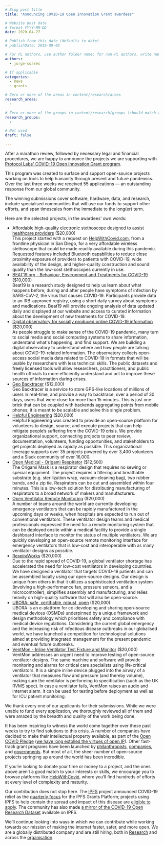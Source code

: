 ```yaml
---
# Blog post title
title: "Announcing COVID-19 Open Innovation Grant awardees"

# Website post date
# format YYYY-MM-DD
date: 2020-04-27

# Publish from this date (defaults to date)
# publishDate: 2019-09-03

# For PL authors, use author folder name; for non-PL authors, write name as in paper within ""
authors:
  - jorge-soares

# If applicable
categories:
  - news
  - grants

# Zero or more of the areas in content/research/areas
research_areas:
  -

# Zero or more of the groups in content/research/groups (should match author membership)
research_groups:
  -

# Not used
draft: false

---
```


After a marathon review, followed by necessary legal and financial procedures, we are happy to announce the projects we are supporting with [Protocol Labs' COVID-19 Open Innovation Grant program](https://research.protocol.ai/posts/202003-covid-grants/).

This program was created to surface and support open-source projects working on tools to help humanity through present and future pandemics. Over the last three weeks we received 55 applications — an outstanding response from our global community.

The winning submissions cover software, hardware, data, and research, include specialised communities that will use our funds to support other efforts, and span timescales from the immediate to the long(er) term.

Here are the selected projects, in the awardees' own words:

*  [Affordable high-quality electronic stethoscope designed to assist healthcare providers](https://github.com/zipzit/Covid-Bluetooth-Stethoscope) ($20,000) \
This project started with a request on [HelpWithCovid.com](https://helpwithcovid.com/projects/252-bluetooth-stethoscope-pulse-oximeter), from a frontline physician in San Diego, for a very affordable wireless stethoscope that could be made readily available during this pandemic. Requested features included Bluetooth capabilities to reduce close proximity exposure of providers to patients with COVID-19, wide availability of the design, and higher-quality construction and sound quality than the low-cost stethoscopes currently in use.
*  [BEAT19.org - Behaviour, Environment and Treatments for COVID-19](https://beat19.org/) ($10,000) \
Beat19 is a research study designed to help us learn about what happens before, during and after people have symptoms of infection by SARS-CoV-2, the virus that causes COVID-19. Participants provide data to an IRB-approved registry, using a short daily survey about symptoms and medications. Beat19 will provide ongoing analysis of data updated daily and displayed at our website and access to curated information about the development of new treatments for COVID-19.
*   [Digital observatory for socially produced online COVID-19 information](https://covid19.communitydata.science/) ($20,000) \
As people struggle to make sense of the COVID-19 pandemic, many turn to social media and social computing systems to share information, understand what's happening, and find support. We are building a digital observatory to understand where and how people are talking about COVID-19-related information. The observatory collects open-access social media data related to COVID-19 in formats that will be usable by researchers with less technical skills. The public datasets and freely licensed tools will allow researchers, practitioners, and public health officials to more efficiently understand and act to improve these sources of information during crises.
*   [Geo Backtracer](https://github.com/aimxhaisse/geo-backtracer) ($12,000) \
Geo Backtracer is a service to store GPS-like locations of millions of users in real-time, and provide a way to backtrace, over a period of 30 days, users that were close for more than 15 minutes. This is just one brick that can be coupled with backends aggregating points from mobile phones; it is meant to be scalable and solve this single problem.
*   [Helpful Engineering](https://www.helpfulengineering.org/) ($20,000) \
Helpful Engineering was created to provide an open-source platform for volunteers to design, source, and execute projects that can help mitigate people’s suffering from the COVID-19 crisis. We provide organizational support, connecting projects to peer review, documentation, volunteers, funding opportunities, and stakeholders to get projects deployed as rapidly as possible. This organizational leverage supports over 35 projects powered by over 3,400 volunteers and a Slack community of over 16,000.
*   [Open Medical - Origami Respirator](https://www.openmedicalinnovation.com/projects/origami-mask) ($12,500) \
The Origami Mask is a respirator design that requires no sewing or special equipment. The project requires a filtering and breathable substrate (e.g. sterilization wrap, vacuum-cleaning bag), two rubber bands, and a zip tie.  Respirators can be cut and assembled within four minutes. This is a low-tech solution for distributing manufacturing of respirators to a broad network of makers and manufacturers.  
*   [Open Ventilator Remote Monitoring](http://www.ventilatormonitor.org) ($20,000) \
A number of teams around the world are currently developing emergency ventilators that can be rapidly manufactured in the upcoming days or weeks, when hospitals are expected to run out of conventional ventilators. These ventilator design teams and medical professionals expressed the need for a remote monitoring system that can be deployed onsite within a medical facility to provide a single dashboard interface to monitor the status of multiple ventilators. We are quickly developing an open-source remote monitoring interface for emergency ventilators that is low-cost and interoperable with as many ventilator designs as possible.
*   [RespiraWorks](https://respira.works/) ($20,000) \
Due to the rapid spread of COVID-19, a global ventilator shortage has accelerated the need for low-cost ventilators in developing countries. We have designed a ventilator that targets COVID-19 patients and can be assembled locally using our open-source designs. Our design is unique from others in that it utilizes a sophisticated ventilation system (involving a high-performance fan, pressure sensors, and a microcontroller), simplifies assembly and manufacturing, and relies heavily on high-quality software that will also be open-source.
*   [UBORA: safe, certifiable, robust, open](http://ubora-biomedical.org/ubora-design-competition-2020/) ($20,000) \
UBORA is an e-platform for co-developing and sharing open-source medical devices (OSMDs) underpinned by a unique framework and design methodology which prioritises safety and compliance with medical device regulations. Considering the current global emergency and the increasing risk of infectious disease outbreaks in our globalised world, we have launched a competition for technological solutions aimed at providing integrated management for the present pandemic and eventual future outbreaks.
*   [VentMon - Inline Ventilator Test Fixture and Monitor](https://github.com/PubInv/ventmon-ventilator-inline-test-monitor) ($20,000) \
VentMon addresses an urgent need to improve testing of open-source ventilator designs. The same machine and software will provide monitoring and alarms for critical care specialists using life-critical ventilators. It is a simple inline device plugged into the airway of a ventilator that measures flow and pressure (and thereby volume), making sure the ventilator is performing to specification (such as the UK RVMS spec). In case a ventilator fails, VentMon raises an audio and internet alarm. It can be used for testing before deployment as well as for ICU patient monitoring.

We thank every one of our applicants for their submissions. While we were unable to fund every application, we thoroughly reviewed all of them and were amazed by the breadth and quality of the work being done.

It has been inspiring to witness the world come together over these past weeks to try to find solutions to this crisis. A number of companies have decided to make their intellectual property available, as part of the [Open COVID Pledge](https://opencovidpledge.org/) ([we have long extolled the virtues of open IP](https://protocol.ai/blog/announcing-the-permissive-license-stack/)). Other fast-track grant programs have been launched by [philanthropists](https://fastgrants.org/), [companies](https://blog.mozilla.org/blog/2020/03/31/moss-launches-covid-19-solutions-fund/), and [governments](https://www.fct.pt/apoios/research4covid19/index.phtml.en). But most of all, the sheer number of open-source projects springing up around the world has been incredible.

If you’re looking to donate your time or money to a project, and the ones above aren’t a good match to your interests or skills, we encourage you to browse platforms like [HelpWithCovid](https://helpwithcovid.com/projects), where you’ll find hundreds of efforts at every level of complexity and maturity.

Our contribution does not stop here. The [IPFS](https://ipfs.io/) project announced COVID-19 relief as the [quarterly focus](https://blog.ipfs.io/2020-04-20-ipfs-grants-platform/) for the IPFS Grants Platform;  projects using IPFS to help contain the spread and impact of this disease are [eligible to apply](https://github.com/ipfs/devgrants). The community has also made [a mirror of the COVID-19 Open Research Dataset](https://github.com/ipfs/ipfs-cluster/issues/1021) available on IPFS.

We’ll continue looking into ways in which we can contribute while working towards our mission of making the internet faster, safer, and more open. We are a globally distributed company and are still hiring, both in [Research](https://jobs.lever.co/protocol?department=Research) and across the [organisation](https://jobs.lever.co/protocol).
